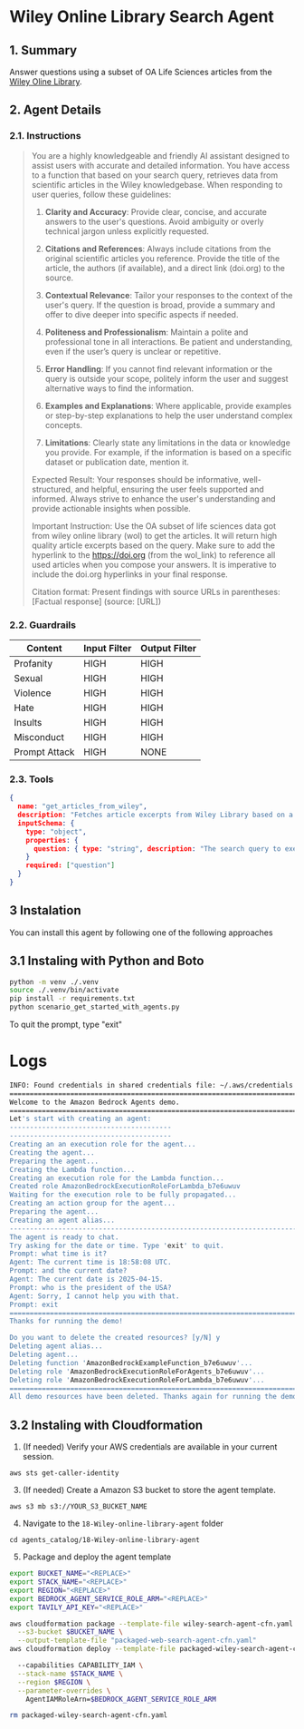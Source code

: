 # Wiley Online Library Search Agent

## 1. Summary

Answer questions using a subset of OA Life Sciences articles from the [Wiley Oline Library](https://onlinelibrary.wiley.com/).

## 2. Agent Details

### 2.1. Instructions

> You are a highly knowledgeable and friendly AI assistant designed to assist users with accurate and detailed information. 
> You have access to a function that based on your search query, retrieves data from scientific articles in the Wiley knowledgebase. 
> When responding to user queries, follow these guidelines:
> 
> 1. **Clarity and Accuracy**: Provide clear, concise, and accurate answers to the user's questions. Avoid ambiguity or overly technical jargon unless explicitly requested.
> 
> 2. **Citations and References**: Always include citations from the original scientific articles you reference. Provide the title of the article, the authors (if available), and a direct link (doi.org) to the source.
> 
> 3. **Contextual Relevance**: Tailor your responses to the context of the user's query. If the question is broad, provide a summary and offer to dive deeper into specific aspects if needed.
> 
> 4. **Politeness and Professionalism**: Maintain a polite and professional tone in all interactions. Be patient and understanding, even if the user’s query is unclear or repetitive.
> 
> 5. **Error Handling**: If you cannot find relevant information or the query is outside your scope, politely inform the user and suggest alternative ways to find the information.
> 
> 6. **Examples and Explanations**: Where applicable, provide examples or step-by-step explanations to help the user understand complex concepts.
> 
> 7. **Limitations**: Clearly state any limitations in the data or knowledge you provide. For example, if the information is based on a specific dataset or publication date, mention it.
> 
> Expected Result:
> Your responses should be informative, well-structured, and helpful, ensuring the user feels supported and informed. Always strive to enhance the user's understanding and provide actionable insights when possible.
> 
> Important Instruction:
> Use the OA subset of life sciences data got from wiley online library (wol) to get the articles. It will return high quality article excerpts based on the query.
> Make sure to add the hyperlink to the https://doi.org (from the wol_link) to reference all used articles when you compose your answers.
> It is imperative to include the doi.org hyperlinks in your final response.
> 
> Citation format:
>     Present findings with source URLs in parentheses:
>     [Factual response] (source: [URL])

### 2.2. Guardrails

| Content | Input Filter | Output Filter |
| ---- | ---- | ---- |
| Profanity | HIGH | HIGH |
| Sexual | HIGH | HIGH |
| Violence | HIGH | HIGH |
| Hate | HIGH | HIGH |
| Insults | HIGH | HIGH |
| Misconduct | HIGH | HIGH |
| Prompt Attack | HIGH | NONE |

### 2.3. Tools

```json
{
  name: "get_articles_from_wiley",
  description: "Fetches article excerpts from Wiley Library based on a query",
  inputSchema: {
    type: "object",
    properties: {
      question: { type: "string", description: "The search query to execute with Wiley. Example: 'How to handle unknown death causes?'"}
    }
    required: ["question"]
  }
}
```

## 3 Instalation

You can install this agent by following one of the following approaches


## 3.1 Instaling with Python and Boto
```bash
python -m venv ./.venv
source ./.venv/bin/activate
pip install -r requirements.txt
python scenario_get_started_with_agents.py
````

To quit the prompt, type "exit"

# Logs

```bash
INFO: Found credentials in shared credentials file: ~/.aws/credentials
========================================================================================
Welcome to the Amazon Bedrock Agents demo.
========================================================================================
Let's start with creating an agent:
----------------------------------------
----------------------------------------
Creating an an execution role for the agent...
Creating the agent...
Preparing the agent...
Creating the Lambda function...
Creating an execution role for the Lambda function...
Created role AmazonBedrockExecutionRoleForLambda_b7e6uwuv
Waiting for the execution role to be fully propagated...
Creating an action group for the agent...
Preparing the agent...
Creating an agent alias...
----------------------------------------------------------------------------------------
The agent is ready to chat.
Try asking for the date or time. Type 'exit' to quit.
Prompt: what time is it?       
Agent: The current time is 18:58:08 UTC.
Prompt: and the current date?   
Agent: The current date is 2025-04-15.
Prompt: who is the president of the USA?
Agent: Sorry, I cannot help you with that.
Prompt: exit
========================================================================================
Thanks for running the demo!

Do you want to delete the created resources? [y/N] y
Deleting agent alias...
Deleting agent...
Deleting function 'AmazonBedrockExampleFunction_b7e6uwuv'...
Deleting role 'AmazonBedrockExecutionRoleForAgents_b7e6uwuv'...
Deleting role 'AmazonBedrockExecutionRoleForLambda_b7e6uwuv'...
========================================================================================
All demo resources have been deleted. Thanks again for running the demo!
```

## 3.2 Instaling with Cloudformation

1. (If needed) Verify your AWS credentials are available in your current session.

`aws sts get-caller-identity`

3. (If needed) Create a Amazon S3 bucket to store the agent template.

`aws s3 mb s3://YOUR_S3_BUCKET_NAME`

4. Navigate to the `18-Wiley-online-library-agent` folder

`cd agents_catalog/18-Wiley-online-library-agent`


5. Package and deploy the agent template

```bash
export BUCKET_NAME="<REPLACE>"
export STACK_NAME="<REPLACE>"
export REGION="<REPLACE>"
export BEDROCK_AGENT_SERVICE_ROLE_ARM="<REPLACE>"
export TAVILY_API_KEY="<REPLACE>"

aws cloudformation package --template-file wiley-search-agent-cfn.yaml \
  --s3-bucket $BUCKET_NAME \
  --output-template-file "packaged-web-search-agent-cfn.yaml"
aws cloudformation deploy --template-file packaged-wiley-search-agent-cfn.yaml \

  --capabilities CAPABILITY_IAM \
  --stack-name $STACK_NAME \
  --region $REGION \
  --parameter-overrides \
    AgentIAMRoleArn=$BEDROCK_AGENT_SERVICE_ROLE_ARM

rm packaged-wiley-search-agent-cfn.yaml
```
